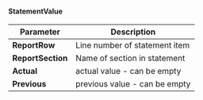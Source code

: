 #### StatementValue
| Parameter | Description |
| ----------- | ----------- |
| **ReportRow** | Line number of statement item |
| **ReportSection** | Name of section in statement |
| **Actual** | actual value - can be empty |
| **Previous** | previous value - can be empty |